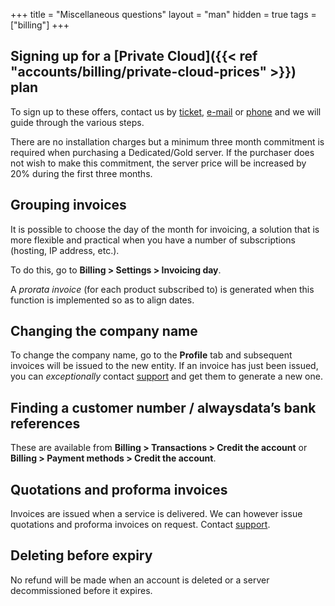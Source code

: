 +++
title = "Miscellaneous questions"
layout = "man"
hidden = true
tags = ["billing"]
+++

## Signing up for a [Private Cloud]({{< ref "accounts/billing/private-cloud-prices" >}}) plan

To sign up to these offers, contact us by [ticket](https://admin.alwaysdata.com/support/add/), [e-mail](https://www.alwaysdata.com/en/) or [phone](tel:+33184162340) and we will guide through the various steps.

There are no installation charges but a minimum three month commitment is required when purchasing a Dedicated/Gold server. If the purchaser does not wish to make this commitment, the server price will be increased by 20% during the first three months.

## Grouping invoices

It is possible to choose the day of the month for invoicing, a solution that is more flexible and practical when you have a number of subscriptions (hosting, IP address, etc.).

To do this, go to **Billing > Settings > Invoicing day**.

A *prorata invoice* (for each product subscribed to) is generated when this function is implemented so as to align dates.

## Changing the company name

To change the company name, go to the **Profile** tab and subsequent invoices will be issued to the new entity. If an invoice has just been issued, you can *exceptionally* contact [support](https://admin.alwaysdata.com/support/add) and get them to generate a new one.

## Finding a customer number / alwaysdata’s bank references

These are available from **Billing > Transactions > Credit the account** or **Billing > Payment methods > Credit the account**.

## Quotations and proforma invoices

Invoices are issued when a service is delivered. We can however issue quotations and proforma invoices on request. Contact [support](https://admin.alwaysdata.com/support/add).

## Deleting before expiry

No refund will be made when an account is deleted or a server decommissioned before it expires.
